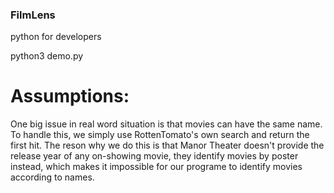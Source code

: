 ### FilmLens
python for developers

python3 demo.py

# Assumptions:
One big issue in real word situation is that movies can have the same name. To handle this, we simply use RottenTomato's own search and return the first hit. The reson why we do this is that Manor Theater doesn't provide the release year of any on-showing movie, they identify movies by poster instead, which makes it impossible for our programe to identify movies according to names. 
